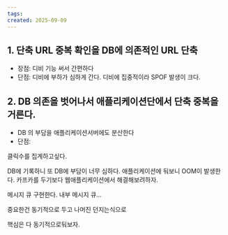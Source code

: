 ```yaml
---
tags: 
created: 2025-09-09
---
```

## 1. 단축 URL 중복 확인을 DB에 의존적인 URL 단축
- 장점: 디비 기능 써서 간편하다
- 단점: 디비에 부하가 심하게 간다. 디비에 집중적이라 SPOF 발생이 크다. 
## 2. DB 의존을 벗어나서 애플리케이션단에서 단축 중복을 거른다.
- DB 의 부담을 애플리케이션서버에도 분산한다
- 단점: 

클릭수를 집계하고싶다.

DB에 기록하니 또 DB에 부담이 너무 심하다. 애플리케이션에 둬보니 OOM이 발생한다.
카프카를 두기보다 웹애플리케이션에서 해결해보려하자. 

메시지 큐 구현한다. 내부 메시지 큐... 

중요한건 동기적으로 두고 나머진 던지는식으로

핵심은 다 동기적으로둬보자.
